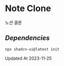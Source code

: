 # Note Clone

노션 클론

## **_Dependencies_**

```
npx shadcn-ui@latest init
```

Updated At 2023-11-25